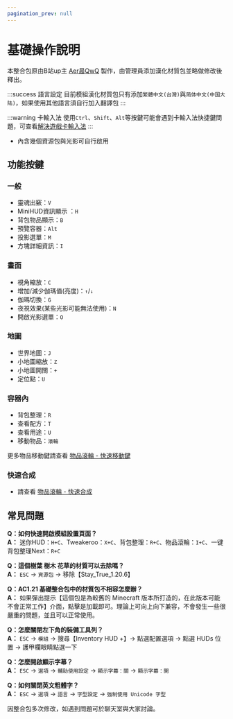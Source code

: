 ```yaml
---
pagination_prev: null
---
```


# 基礎操作說明

本整合包原由B站up主 [Aer晨QwQ](https://space.bilibili.com/1989205162) 製作，由管理員添加漢化材質包並略做修改後釋出。

:::success 語言設定
目前模組漢化材質包只有添加`繁體中文(台灣)`與`简体中文(中国大陆)`，如果使用其他語言須自行加入翻譯包
:::

:::warning 卡輸入法
使用`Ctrl`、`Shift`、`Alt`等按鍵可能會遇到卡輸入法快捷鍵問題，可查看[解決遊戲卡輸入法](/docs/other/input-stuck)
:::
* 內含幾個資源包與光影可自行啟用


## 功能按鍵
### 一般
* 靈魂出竅：`V`
* MiniHUD資訊顯示 ：`H`
* 背包物品顯示：`B`
* 預覽容器：`Alt`
* 投影選單：`M`
* 方塊詳細資訊：`I`

### 畫面
* 視角縮放：`C`
* 增加/減少伽瑪值(亮度)：`↑`/`↓`
* 伽瑪切換：`G`
* 夜視效果(某些光影可能無法使用)：`N`
* 開啟光影選單：`O`

### 地圖
* 世界地圖：`J`
* 小地圖縮放：`Z`
* 小地圖開關：`+`
* 定位點：`U`

### 容器內
* 背包整理：`R`
* 查看配方：`T`
* 查看用途：`U`
* 移動物品：`滾輪`

更多物品移動鍵請查看 [物品滾輪 - 快速移動鍵](/docs/mod/use/ItemScroller#容器內快速移動鍵)

### 快速合成
* 請查看 [物品滾輪 - 快速合成](/docs/mod/use/ItemScroller#快速合成)


## 常見問題

**Q：如何快速開啟模組設置頁面？**  
**A：** 迷你HUD：`H+C`、Tweakeroo：`X+C`、背包整理：`R+C`、物品滾輪：`I+C`、一键背包整理Next：`R+C`

**Q：這個樹葉 樹木 花草的材質可以去除嗎？**  
**A：** `ESC` -> `資源包` -> 移除【Stay_True_1.20.6】

**Q：AC1.21 基礎整合包中的材質包不相容怎麼辦？**  
**A：** 如果彈出提示【這個包是為較舊的 Minecraft 版本所打造的，在此版本可能不會正常工作】介面，點擊是加載即可。理論上可向上向下兼容，不會發生一些很嚴重的問題，並且可以正常使用。

**Q：怎麼關閉左下角的裝備工具列？**  
**A：** `ESC` -> `模組` -> 搜尋【Inventory HUD +】-> 點選配置選項 -> 點選 HUDs 位置 -> 護甲欄眼睛點選一下 

**Q：怎麼開啟顯示字幕？**  
**A：** `ESC` -> `選項` -> `輔助使用設定` -> `顯示字幕：關` -> `顯示字幕：開`

**Q：如何關閉英文粗體字？**  
**A：** `ESC` -> `選項` -> `語言` -> `字型設定`  -> `強制使用 Unicode 字型`

因整合包多次修改，如遇到問題可於聊天室與大家討論。
